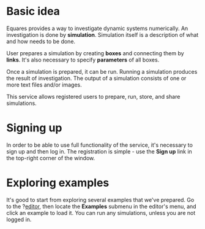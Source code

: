 # Basic idea

Equares provides a way to investigate dynamic systems numerically.
An investigation is done by **simulation**. Simulation itself is a description of what and how needs to be done.

User prepares a simulation by creating **boxes** and connecting them by **links**. It's also necessary to specify **parameters** of all boxes.

Once a simulation is prepared, it can be run. Running a simulation produces the result of investigation. The output of a simulation consists of one or more text files and/or images.

This service allows registered users to prepare, run, store, and share simulations.

# Signing up

In order to be able to use full functionality of the service, it's necessary to sign up and then log in.
The registration is simple - use the **Sign up** link in the top-right corner of the window.

# Exploring examples

It's good to start from exploring several examples that we've prepared.
Go to the ?[editor](http:///editor), then locate the **Examples** submenu in the editor's menu, and click an example to load it.
You can run any simulations, unless you are not logged in.

